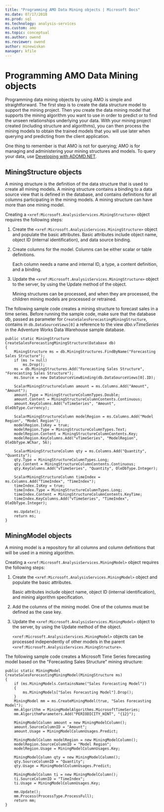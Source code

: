 ```yaml
---
title: "Programming AMO Data Mining objects | Microsoft Docs"
ms.date: 07/17/2018
ms.prod: sql
ms.technology: analysis-services
ms.custom: amo
ms.topic: conceptual
ms.author: owend
ms.reviewer: owend
author: minewiskan
manager: kfile
---
```

# Programming AMO Data Mining objects

  Programming data mining objects by using AMO is simple and straightforward. The first step is to create the data structure model to support the mining project. Then you create the data mining model that supports the mining algorithm you want to use in order to predict or to find the unseen relationships underlying your data. With your mining project created (including structure and algorithms), you can then process the mining models to obtain the trained models that you will use later when querying and predicting from the client application.  
  
 One thing to remember is that AMO is not for querying; AMO is for managing and administering your mining structures and models. To query your data, use [Developing with ADOMD.NET](https://docs.microsoft.com/en-us/sql/analysis-services/multidimensional-models/adomd-net/developing-with-adomd-net).  
  
## MiningStructure objects

 A mining structure is the definition of the data structure that is used to create all mining models. A mining structure contains a binding to a data source view that is defined in the database, and contains definitions for all columns participating in the mining models. A mining structure can have more than one mining model.  
  
 Creating a `<xref:Microsoft.AnalysisServices.MiningStructure>` object requires the following steps:  
  
1.  Create the `<xref:Microsoft.AnalysisServices.MiningStructure>` object and populate the basic attributes. Basic attributes include object name, object ID (internal identification), and data source binding.  
  
2.  Create columns for the model. Columns can be either scalar or table definitions.  
  
     Each column needs a name and internal ID, a type, a content definition, and a binding.  
  
3.  Update the `<xref:Microsoft.AnalysisServices.MiningStructure>` object to the server, by using the Update method of the object.  
  
     Mining structures can be processed, and when they are processed, the children mining models are processed or retrained.  
  
 The following sample code creates a mining structure to forecast sales in a time series. Before running the sample code, make sure that the database *db*, passed as parameter for `CreateSalesForecastingMiningStructure`, contains in `db.DataSourceViews[0]` a reference to the view *dbo.vTimeSeries* in the Adventure Works Data Warehouse sample database.  
  
```  
public static MiningStructure CreateSalesForecastingMiningStructure(Database db)  
{  
    MiningStructure ms = db.MiningStructures.FindByName("Forecasting Sales Structure");  
    if (ms != null)  
        ms.Drop();  
    ms = db.MiningStructures.Add("Forecasting Sales Structure", "Forecasting Sales Structure");  
    ms.Source = new DataSourceViewBinding(db.DataSourceViews[0].ID);  
  
    ScalarMiningStructureColumn amount = ms.Columns.Add("Amount", "Amount");  
    amount.Type = MiningStructureColumnTypes.Double;  
    amount.Content = MiningStructureColumnContents.Continuous;  
    amount.KeyColumns.Add("vTimeSeries", "Amount", OleDbType.Currency);  
  
    ScalarMiningStructureColumn modelRegion = ms.Columns.Add("Model Region", "Model Region");  
    modelRegion.IsKey = true;  
    modelRegion.Type = MiningStructureColumnTypes.Text;  
    modelRegion.Content = MiningStructureColumnContents.Key;  
    modelRegion.KeyColumns.Add("vTimeSeries", "ModelRegion", OleDbType.WChar, 56);  
  
    ScalarMiningStructureColumn qty = ms.Columns.Add("Quantity", "Quantity");  
    qty.Type = MiningStructureColumnTypes.Long;  
    qty.Content = MiningStructureColumnContents.Continuous;  
    qty.KeyColumns.Add("vTimeSeries", "Quantity", OleDbType.Integer);  
  
    ScalarMiningStructureColumn timeIndex = ms.Columns.Add("TimeIndex", "TimeIndex");  
    timeIndex.IsKey = true;  
    timeIndex.Type = MiningStructureColumnTypes.Long;  
    timeIndex.Content = MiningStructureColumnContents.KeyTime;  
    timeIndex.KeyColumns.Add("vTimeSeries", "TimeIndex", OleDbType.Integer);  
  
    ms.Update();  
    return ms;  
}  
```  
  
## MiningModel objects

 A mining model is a repository for all columns and column definitions that will be used in a mining algorithm.  
  
 Creating a `<xref:Microsoft.AnalysisServices.MiningModel>` object requires the following steps:  
  
1.  Create the `<xref:Microsoft.AnalysisServices.MiningModel>` object and populate the basic attributes.  
  
     Basic attributes include object name, object ID (internal identification), and mining algorithm specification.  
  
2.  Add the columns of the mining model. One of the columns must be defined as the case key.  
  
3.  Update the `<xref:Microsoft.AnalysisServices.MiningModel>` object to the server, by using the Update method of the object.  
  
     `<xref:Microsoft.AnalysisServices.MiningModel>` objects can be processed independently of other models in the parent `<xref:Microsoft.AnalysisServices.MiningStructure>`.  
  
 The following sample code creates a Microsoft Time Series forecasting model based on the "Forecasting Sales Structure" mining structure:  
  
```  
public static MiningModel CreateSalesForecastingMiningModel(MiningStructure ms)  
{  
    if (ms.MiningModels.ContainsName("Sales Forecasting Model"))  
    {  
        ms.MiningModels["Sales Forecasting Model"].Drop();  
    }  
    MiningModel mm = ms.CreateMiningModel(true, "Sales Forecasting Model");  
    mm.Algorithm = MiningModelAlgorithms.MicrosoftTimeSeries;  
    mm.AlgorithmParameters.Add("PERIODICITY_HINT", "{12}");  
  
    MiningModelColumn amount = new MiningModelColumn();  
    amount.SourceColumnID = "Amount";  
    amount.Usage = MiningModelColumnUsages.Predict;  
  
    MiningModelColumn modelRegion = new MiningModelColumn();  
    modelRegion.SourceColumnID = "Model Region";  
    modelRegion.Usage = MiningModelColumnUsages.Key;  
  
    MiningModelColumn qty = new MiningModelColumn();  
    qty.SourceColumnID = "Quantity";  
    qty.Usage = MiningModelColumnUsages.Predict;  
  
    MiningModelColumn ti = new MiningModelColumn();  
    ti.SourceColumnID = "TimeIndex";  
    ti.Usage = MiningModelColumnUsages.Key;  
  
    mm.Update();  
    mm.Process(ProcessType.ProcessFull);  
    return mm;  
}  
``` 